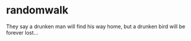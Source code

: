 # randomwalk
They say a drunken man will find his way home, but a drunken bird will be forever lost...
